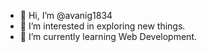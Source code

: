 - 👋 Hi, I’m @avanig1834
- 👀 I’m interested in exploring new things.
- 🌱 I’m currently learning Web Development.


<!---
avanig1834/avanig1834 is a ✨ special ✨ repository because its `README.md` (this file) appears on your GitHub profile.
You can click the Preview link to take a look at your changes.
--->
